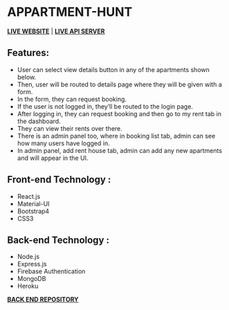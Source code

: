 # APPARTMENT-HUNT


**[LIVE WEBSITE](https://appartment-hunt1.web.app/)** | **[LIVE API SERVER](https://murmuring-dawn-07666.herokuapp.com/)**

## Features:
*   User can select view details button in any of the apartments shown below.
*   Then, user will be routed to details page where they will be given with a form.
*   In the form, they can request booking.
*   If the user is not logged in, they’ll be routed to the login page.
*   After logging in, they can request booking and then go to my rent tab in the dashboard.
*   They can view their rents over there.
*   There is an admin panel too, where in booking list tab, admin can see how many users have logged in.
*   In admin panel, add rent house tab, admin can add any new apartments and will appear in the UI.

## Front-end Technology :
*   React.js
*   Material-UI
*   Bootstrap4
*   CSS3

## Back-end Technology :
*   Node.js
*   Express.js
*   Firebase Authentication
*   MongoDB
*   Heroku

**[BACK END REPOSITORY](https://github.com/mozumderTushar/apartment-hunt-server)**

